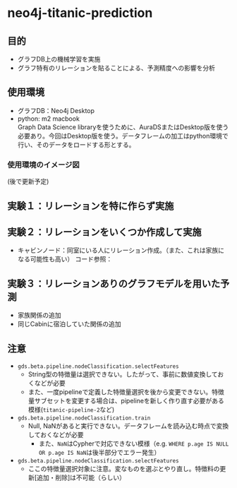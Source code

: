 # neo4j-titanic-prediction

## 目的
- グラフDB上の機械学習を実施
- グラフ特有のリレーションを貼ることによる、予測精度への影響を分析

## 使用環境
- グラフDB：Neo4j Desktop
- python: m2 macbook  
Graph Data Science libraryを使うために、AuraDSまたはDesktop版を使う必要あり。今回はDesktop版を使う。データフレームの加工はpython環境で行い、そのデータをロードする形とする。

### 使用環境のイメージ図
(後で更新予定)


## 実験１：リレーションを特に作らず実施

## 実験２：リレーションをいくつか作成して実施
- キャビンノード：同室にいる人にリレーション作成。（また、これは家族になる可能性も高い）
コード参照：

## 実験３：リレーションありのグラフモデルを用いた予測
- 家族関係の追加
- 同じCabinに宿泊していた関係の追加

## 注意
- `gds.beta.pipeline.nodeClassification.selectFeatures`
    - String型の特徴量は選択できない。したがって、事前に数値変換しておくなどが必要
    - また、一度pipelineで定義した特徴量選択を後から変更できない。特徴量サブセットを変更する場合は、pipelineを新しく作り直す必要がある模様(`titanic-pipeline-2`など)
- `gds.beta.pipeline.nodeClassification.train`
    - Null, NaNがあると実行できない。データフレームを読み込む時点で変換しておくなどが必要
        - また、`NaN`はCypherで対応できない模様（e.g. `WHERE p.age IS NULL OR p.age IS NaN`は後半部分でエラー発生）
- `gds.beta.pipeline.nodeClassification.selectFeatures`
    - ここの特徴量選択対象に注意。変なものを選ぶとやり直し。特徴料の更新[追加・削除]は不可能（らしい）